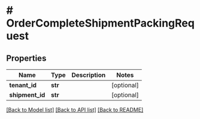 # # OrderCompleteShipmentPackingRequest


## Properties 


Name | Type | Description | Notes
------------ | ------------- | ------------- | -------------
**tenant_id**| **str** |   | [optional]
**shipment_id**| **str** |   | [optional]


[[Back to Model list]](../../README.md#models) [[Back to API list]](../../README.md#endpoints) [[Back to README]](../../README.md)

